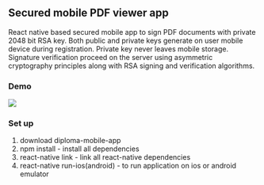 ## Secured mobile PDF viewer app
React native based secured mobile app to sign PDF documents with private 2048 bit RSA key. 
Both public and private keys generate on user mobile device during registration. 
Private key never leaves mobile storage. Signature verification proceed on the server using 
asymmetric cryptography principles along with RSA signing and verification algorithms.

### Demo
![](signer-gif.gif)

### Set up
1. download diploma-mobile-app<br/>
2. npm install - install all dependencies
3. react-native link - link all react-native dependencies
4. react-native run-ios(android) - to run application on ios or android emulator
